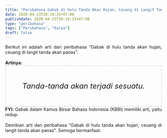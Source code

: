 ```yaml
---
title: "Peribahasa Gabak di Hulu Tanda Akan Hujan, Ceuang di Langit Tanda Akan Panas"
date: 2020-04-23T20:19:33+07:00
publishdate: 2020-04-23T20:19:33+07:00
type: "peribahasa"
tags: ["Peribahasa", "Karya"]
draft: false
---
```


<div dir="ltr" style="text-align: left;" trbidi="on"><div style="text-align: justify;">Berikut ini adalah arti dari peribahasa “Gabak di hulu tanda akan hujan, ceuang di langit tanda akan panas”.</div><br /><div style="text-align: justify;"><b>Artinya:</b></div><div style="border: 2px dashed #ddd; font-size: 24px; height: auto; margin: 0 auto; padding: 50px; text-align: center; width: auto;"><i>Tanda-tanda akan terjadi sesuatu.</i></div><div style="text-align: justify;"><b>FYI:</b> Gabak dalam Kamus Besar Bahasa Indonesia (KBBI) memiliki arti, yaitu redup.<br /><br /></div><div style="text-align: justify;">Demikian arti dari peribahasa "Gabak di hulu tanda akan hujan, ceuang di langit tanda akan panas". Semoga bermanfaat.</div></div>
